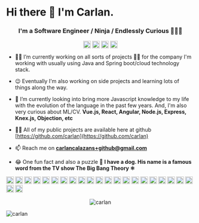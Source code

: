 # Hi there 👋 I'm Carlan.

<h3 align="center">I'm a Software Engineer / Ninja / Endlessly Curious 👨🏻‍💻</h3>

<p align="center">
  <a href="https://codepen.io/c4rlan" target="blank"><img align="center" src="https://cdn.jsdelivr.net/npm/simple-icons@3.0.1/icons/codepen.svg" alt="c4rlan" height="20" width="20" /></a>
  <a href="https://twitter.com/carlancalazans" target="blank"><img align="center" src="https://cdn.jsdelivr.net/npm/simple-icons@3.0.1/icons/twitter.svg" alt="carlancalazans" height="20" width="20" /></a>
  <a href="https://linkedin.com/in/carlan" target="blank"><img align="center" src="https://cdn.jsdelivr.net/npm/simple-icons@3.0.1/icons/linkedin.svg" alt="carlan" height="20" width="20" /></a>
  <a href="https://instagram.com/carlancalazans" target="blank"><img align="center" src="https://cdn.jsdelivr.net/npm/simple-icons@3.0.1/icons/instagram.svg" alt="carlancalazans" height="20" width="20" /></a>
</p>

- 👷🏻 I’m currently working on all sorts of projects 👮🏻 for the company I'm working with usually using Java and Spring boot/cloud technology stack.

- 😉 Eventually I'm also working on side projects and learning lots of things along the way.

- 🌱 I’m currently looking into bring more Javascript knowledge to my life with the evolution of the language in the past few years. And, I'm also very curious about ML/CV. **Vue.js, React, Angular, Node.js, Express, Knex.js, Objection, etc**

- 👨‍💻 All of my public projects are available here at github [https://github.com/carlan](https://github.com/carlan)

- 📫 Reach me on **carlancalazans+github@gmail.com**

- 😂 One fun fact and also a puzzle 🤔 **I have a dog. His name is a famous word from the TV show The Big Bang Theory ⚛**

<p align="left"><img src="https://devicons.github.io/devicon/devicon.git/icons/vuejs/vuejs-original-wordmark.svg" alt="vuejs" width="20" height="20"/> <img src="https://devicons.github.io/devicon/devicon.git/icons/react/react-original-wordmark.svg" alt="react" width="20" height="20"/> <img src="https://devicons.github.io/devicon/devicon.git/icons/angularjs/angularjs-original.svg" alt="angularjs" width="20" height="20"/> <img src="https://devicons.github.io/devicon/devicon.git/icons/amazonwebservices/amazonwebservices-original-wordmark.svg" alt="aws" width="20" height="20"/> <img src="https://devicons.github.io/devicon/devicon.git/icons/bootstrap/bootstrap-plain.svg" alt="bootstrap" width="20" height="20"/> <img src="https://devicons.github.io/devicon/devicon.git/icons/css3/css3-original-wordmark.svg" alt="css3" width="20" height="20"/> <img src="https://devicons.github.io/devicon/devicon.git/icons/d3js/d3js-original.svg" alt="d3js" width="20" height="20"/> <img src="https://devicons.github.io/devicon/devicon.git/icons/docker/docker-original-wordmark.svg" alt="docker" width="20" height="20"/> <img src="https://devicons.github.io/devicon/devicon.git/icons/electron/electron-original.svg" alt="electron" width="20" height="20"/> <img src="https://devicons.github.io/devicon/devicon.git/icons/html5/html5-original-wordmark.svg" alt="html5" width="20" height="20"/> <img src="https://devicons.github.io/devicon/devicon.git/icons/java/java-original-wordmark.svg" alt="java" width="20" height="20"/> <img src="https://devicons.github.io/devicon/devicon.git/icons/javascript/javascript-original.svg" alt="javascript" width="20" height="20"/> <img src="https://devicons.github.io/devicon/devicon.git/icons/typescript/typescript-original.svg" alt="typescript" width="20" height="20"/> <img src="https://devicons.github.io/devicon/devicon.git/icons/mongodb/mongodb-original-wordmark.svg" alt="mongodb" width="20" height="20"/> <img src="https://devicons.github.io/devicon/devicon.git/icons/mysql/mysql-original-wordmark.svg" alt="mysql" width="20" height="20"/> <img src="https://devicons.github.io/devicon/devicon.git/icons/postgresql/postgresql-original-wordmark.svg" alt="postgresql" width="20" height="20"/> <img src="https://devicons.github.io/devicon/devicon.git/icons/redis/redis-original-wordmark.svg" alt="redis" width="20" height="20"/> <img src="https://devicons.github.io/devicon/devicon.git/icons/sass/sass-original.svg" alt="sass" width="20" height="20"/> <img src="https://devicons.github.io/devicon/devicon.git/icons/nodejs/nodejs-original-wordmark.svg" alt="nodejs" width="20" height="20"/> <img src="https://devicons.github.io/devicon/devicon.git/icons/python/python-original-wordmark.svg" alt="python" width="20" height="20"/> <img src="https://devicons.github.io/devicon/devicon.git/icons/nginx/nginx-original.svg" alt="nginx" width="20" height="20"/> <img src="https://devicons.github.io/devicon/devicon.git/icons/linux/linux-original.svg" alt="linux" width="20" height="20"/> <img src="https://devicons.github.io/devicon/devicon.git/icons/express/express-original-wordmark.svg" alt="express" width="20" height="20"/></p><p align="center"> <img src="https://github-readme-stats.vercel.app/api?username=carlan&show_icons=true" alt="carlan" /> </p>

<p align="left"> <img src="https://komarev.com/ghpvc/?username=carlan" alt="carlan" /> </p>
